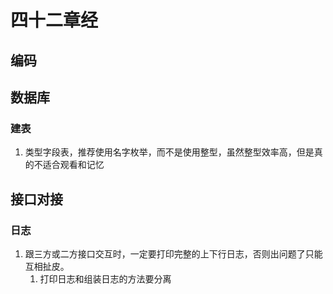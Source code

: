 # 四十二章经


## 编码

## 数据库

### 建表

1. 类型字段表，推荐使用名字枚举，而不是使用整型，虽然整型效率高，但是真的不适合观看和记忆

## 接口对接

### 日志

1. 跟三方或二方接口交互时，一定要打印完整的上下行日志，否则出问题了只能互相扯皮。
    1. 打印日志和组装日志的方法要分离
